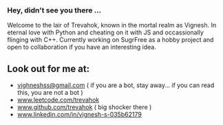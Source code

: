 ### Hey, didn't see you there ... 

Welcome to the lair of Trevahok, known in the mortal realm as Vignesh. In eternal love with Python and cheating on it with JS and occassionally flinging with C++. 
Currently working on SugrFree as a hobby project and open to collaboration if you have an interesting idea. 


## Look out for me at: 
- vighneshss@gmail.com ( if you are a bot, stay away... if you can read this, you are not a bot )
- www.leetcode.com/trevahok
- www.github.com/trevahok ( big shocker there ) 
- www.linkedin.com/in/vignesh-s-035b62179
